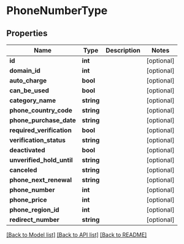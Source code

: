 # PhoneNumberType

## Properties
Name | Type | Description | Notes
------------ | ------------- | ------------- | -------------
**id** | **int** |  | [optional] 
**domain_id** | **int** |  | [optional] 
**auto_charge** | **bool** |  | [optional] 
**can_be_used** | **bool** |  | [optional] 
**category_name** | **string** |  | [optional] 
**phone_country_code** | **string** |  | [optional] 
**phone_purchase_date** | **string** |  | [optional] 
**required_verification** | **bool** |  | [optional] 
**verification_status** | **string** |  | [optional] 
**deactivated** | **bool** |  | [optional] 
**unverified_hold_until** | **string** |  | [optional] 
**canceled** | **string** |  | [optional] 
**phone_next_renewal** | **string** |  | [optional] 
**phone_number** | **int** |  | [optional] 
**phone_price** | **int** |  | [optional] 
**phone_region_id** | **int** |  | [optional] 
**redirect_number** | **string** |  | [optional] 

[[Back to Model list]](../README.md#documentation-for-models) [[Back to API list]](../README.md#documentation-for-api-endpoints) [[Back to README]](../README.md)

